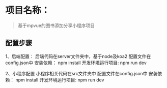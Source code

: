# 项目名称：

> 基于mpvue的图书添加分享小程序项目

## 配置步骤
1、后端配置：
后端代码在server文件夹中，基于node及koa2
配置文件在config.json中
安装依赖：
npm install
开发环境运行项目:
npm run dev

2、小程序配置
小程序相关代码在src文件夹中
配置文件在config.json中
安装依赖：
npm install
开发环境运行项目:
npm run dev

